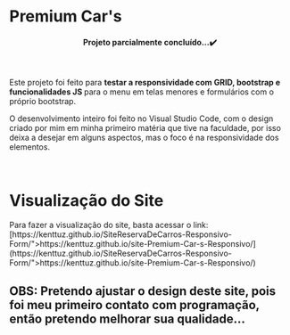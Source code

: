# Premium Car's

<h4 align="center">Projeto parcialmente concluído...✔️</h4><br>

<p>Este projeto foi feito para <strong>testar a responsividade com GRID, bootstrap e funcionalidades JS </strong>para o menu em telas menores e formulários com o próprio bootstrap.
<p>O desenvolvimento inteiro foi feito no Visual Studio Code, com o design criado por mim em minha primeiro matéria que tive na faculdade, por isso deixa a desejar em alguns aspectos, mas o foco é na responsividade dos elementos.</p><br>

<h1>Visualização do Site</h1>
<p>Para fazer a visualização do site, basta acessar o link:
[https://kenttuz.github.io/SiteReservaDeCarros-Responsivo-Form/">https://kenttuz.github.io/site-Premium-Car-s-Responsivo/](https://kenttuz.github.io/SiteReservaDeCarros-Responsivo-Form/">https://kenttuz.github.io/site-Premium-Car-s-Responsivo/)

## OBS: Pretendo ajustar o design deste site, pois foi meu primeiro contato com programação, então pretendo melhorar sua qualidade...

